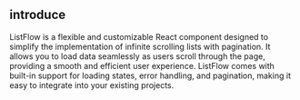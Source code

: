 ## introduce

ListFlow is a flexible and customizable React component designed to simplify the implementation of infinite scrolling lists with pagination. It allows you to load data seamlessly as users scroll through the page, providing a smooth and efficient user experience. ListFlow comes with built-in support for loading states, error handling, and pagination, making it easy to integrate into your existing projects.
